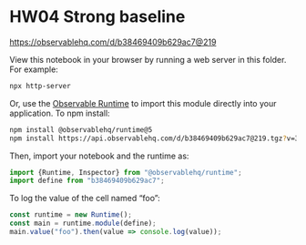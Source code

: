 # HW04 Strong baseline

https://observablehq.com/d/b38469409b629ac7@219

View this notebook in your browser by running a web server in this folder. For
example:

~~~sh
npx http-server
~~~

Or, use the [Observable Runtime](https://github.com/observablehq/runtime) to
import this module directly into your application. To npm install:

~~~sh
npm install @observablehq/runtime@5
npm install https://api.observablehq.com/d/b38469409b629ac7@219.tgz?v=3
~~~

Then, import your notebook and the runtime as:

~~~js
import {Runtime, Inspector} from "@observablehq/runtime";
import define from "b38469409b629ac7";
~~~

To log the value of the cell named “foo”:

~~~js
const runtime = new Runtime();
const main = runtime.module(define);
main.value("foo").then(value => console.log(value));
~~~
